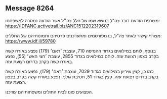 ## Message 8264

מצורפת הודעת דובר צה"ל בנושא שמו של חלל צה״ל אשר הודעה נמסרה למשפחתו: https://IDFANC.activetrail.biz/ANC1512202319607

מצורף קישור לאתר צה"ל, בו מפורסמים ומתעדכנים פרטיהם ותמונותיהם של החללים:
https://www.idf.il/59780

בנוסף, לוחם במילואים בגדוד ההנדסה 710, עוצבת ׳ראם׳ (179) נפצע באורח קשה בקרב בצפון רצועת עזה. לוחם במילואים בגדוד 2855, עוצבת ׳חצי האש׳ (55), נפצע באורח קשה בקרב בדרום רצועת עזה.

כמו כן, קצין שיריון במילואים בגדוד 7029, עוצבת ׳ראם׳ (179), נפצע באורח קשה בקרב בדרום רצועת עזה. קצין בגדוד 51, חטיבת גולני, נפצע באורח קשה בקרב בצפון רצועת עזה.

הפצועים פונו לבית החולים ומשפחותיהם עודכנו.

